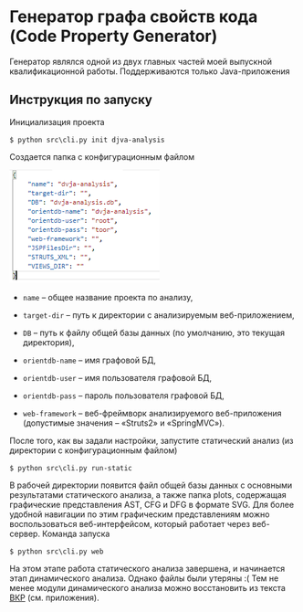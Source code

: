 # Генератор графа свойств кода (Code Property Generator)

Генератор являлся одной из двух главных частей моей выпускной квалификационной работы. Поддерживаются только Java-приложения

## Инструкция по запуску

Инициализация проекта

```shell
$ python src\cli.py init djva-analysis
```

Создается папка с конфигурационным файлом

![](./docs/config_file_example.png)

- `name` – общее название проекта по анализу,

- `target-dir` – путь к директории с анализируемым веб-приложением,

- `DB` – путь к файлу общей базы данных (по умолчанию, это текущая директория),

- `orientdb-name` – имя графовой БД,

- `orientdb-user` – имя пользователя графовой БД,

- `orientdb-pass` – пароль пользователя графовой БД,

- `web-framework` – веб-фреймворк анализируемого веб-приложения (допустимые значения – «Struts2» и «SpringMVC»).

После того, как вы задали настройки, запустите статический анализ (из директории с конфигурационным файлом)

```shell
$ python src\cli.py run-static
```

В рабочей директории появится файл общей базы данных с основными результатами статического анализа, а также папка plots, содержащая графические представления AST, CFG и DFG в формате SVG. Для более удобной навигации по этим графическим представлениям можно воспользоваться веб-интерфейсом, который работает через веб-сервер. Команда запуска

```shell
$ python src\cli.py web
```

На этом этапе работа статического анализа завершена, и начинается этап динамического анализа. Однако файлы были утеряны :( Тем не менее модули динамического анализа можно восстановить из текста [ВКР](./docs/ТекстВКР.pdf) (см. приложения). 
